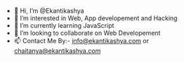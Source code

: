 - 👋 Hi, I’m @Ekantikashya
- 👀 I’m interested in Web, App developement and Hacking
- 🌱 I’m currently learning JavaScript
- 💞️ I’m looking to collaborate on Web Developement
- 📫 Contact Me By:- info@ekantikashya.com or chaitanya@ekantikashya.com

<!---
Ekantikashya/Ekantikashya is a ✨ special ✨ repository because its `README.md` (this file) appears on your GitHub profile.
You can click the Preview link to take a look at your changes.
--->
